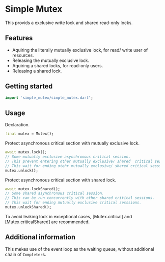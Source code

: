 # Simple Mutex

This provids a exclusive write lock and shared read-only locks.

## Features

- Aquiring the literally mutually exclusive lock, for read/ write user of resources.
- Releasing the mutually exclusive lock.
- Aquiring a shared locks, for read-only users.
- Releasing a shared lock.

## Getting started

```dart
import 'simple_mutex/simple_mutex.dart';
```

## Usage

Declaration.

```dart
final mutex = Mutex();
```

Protect asynchronous critical section with mutually exclusive lock.

```dart
await mutex.lock();
// Some mutually exclusive asynchronous critical session.
// This prevent entering other mutually exclusive/ shared  critical sesssions.
// This wait for ending otehr mutually exclusive/ shared critical sesssions.
mutex.unlock();
```

Protect asynchronous critical section with shared lock.

```dart
await mutex.lockShared();
// Some shared asynchronous critical session.
// This can be run concurrently with other shared critical sessions.
// This wait for ending mutually exclusive critical sesssions.
mutex.unlockShared();
```

To avoid leaking lock in exceptional cases, [Mutex.critical] and [Mutex.criticalShared] are recommended.

## Additional information

This mekes use of the event loop as the waiting queue, without additional chain of `Completer`s.
